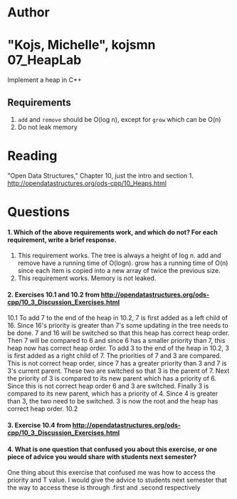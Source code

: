 Author
==========
"Kojs, Michelle", kojsmn
07_HeapLab
==============

Implement a heap in C++

Requirements
------------

1. `add` and `remove` should be O(log n), except for `grow` which can be O(n)
2. Do not leak memory

Reading
=======
"Open Data Structures," Chapter 10, just the intro and section 1. http://opendatastructures.org/ods-cpp/10_Heaps.html

Questions
=========

#### 1. Which of the above requirements work, and which do not? For each requirement, write a brief response.

1. This requirement works. The tree is always a height of log n. add and remove have a running time of O(logn). grow has a running time of O(n) since each item is copied into a new array of twice the previous size.
2. This requirement works. Memory is not leaked.

#### 2. Exercises 10.1 and 10.2 from http://opendatastructures.org/ods-cpp/10_3_Discussion_Exercises.html
10.1
	To add 7 to the end of the heap in 10.2, 7 is first added as a left child of 16. Since 16's priority is greater than 7's some updating in the tree needs to be done. 7 and 16 will be switched so that this heap has correct heap order. Then 7 will be compared to 6 and since 6 has a smaller priority than 7, this heap now has correct heap order.
	To add 3 to the end of the heap in 10.2, 3 is first added as a right child of 7. The priorities of 7 and 3 are compared. This is not correct heap order, since 7 has a greater priority than 3 and 7 is 3's current parent. These two are switched so that 3 is the parent of 7. Next the priority of 3 is compared to its new parent which has a priority of 6. Since this is not correct heap order 6 and 3 are switched. Finally 3 is compared to its new parent, which has a priority of 4. Since 4 is greater than 3, the two need to be switched. 3 is now the root and the heap has correct heap order.
10.2
	

#### 3. Exercise 10.4 from http://opendatastructures.org/ods-cpp/10_3_Discussion_Exercises.html

#### 4. What is one question that confused you about this exercise, or one piece of advice you would share with students next semester?
One thing about this exercise that confused me was how to access the priority and T value. I would give the advice to students next semester that the way to access these is through .first and .second respectively